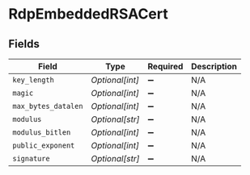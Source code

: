 # RdpEmbeddedRSACert


## Fields

| Field               | Type                | Required            | Description         |
| ------------------- | ------------------- | ------------------- | ------------------- |
| `key_length`        | *Optional[int]*     | :heavy_minus_sign:  | N/A                 |
| `magic`             | *Optional[int]*     | :heavy_minus_sign:  | N/A                 |
| `max_bytes_datalen` | *Optional[int]*     | :heavy_minus_sign:  | N/A                 |
| `modulus`           | *Optional[str]*     | :heavy_minus_sign:  | N/A                 |
| `modulus_bitlen`    | *Optional[int]*     | :heavy_minus_sign:  | N/A                 |
| `public_exponent`   | *Optional[int]*     | :heavy_minus_sign:  | N/A                 |
| `signature`         | *Optional[str]*     | :heavy_minus_sign:  | N/A                 |
